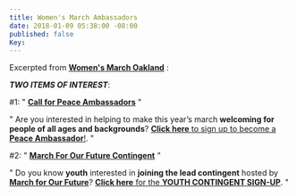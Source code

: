 ```yaml
---
title: Women's March Ambassadors
date: 2018-01-09 05:38:00 -08:00
published: false
Key: 
---
```


Excerpted from [**Women's March Oakland**](https://womensmarchoakland.org/) :

***TWO ITEMS OF INTEREST***:

#1:     "  [**Call for Peace Ambassadors**](https://womensmarchoakland.org/peace-ambassador)  "

"  Are you interested in helping to make this year’s march **welcoming for people of all ages and backgrounds**?
[**Click here** to sign up to become a **Peace Ambassador**!](https://womensmarchoakland.org/peace-ambassador).  "

#2:    "  [**March For Our Future Contingent**](http://bayareamarchforourfuture.weebly.com/march-with-us.html)  "

"   Do you know **youth** interested in **joining the lead contingent** hosted by [**March for Our Future**](http://bayareamarchforourfuture.weebly.com/)?
[**Click here** for the **YOUTH CONTINGENT SIGN-UP**](http://bayareamarchforourfuture.weebly.com/march-with-us.html).   "
